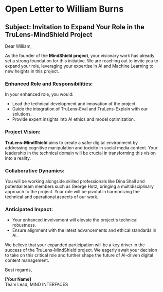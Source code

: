 # Open Letter to William Burns

## Subject: Invitation to Expand Your Role in the TruLens-MindShield Project

Dear William,

As the founder of the **MindShield project**, your visionary work has already set a strong foundation for this initiative. We are reaching out to invite you to expand your role, leveraging your expertise in AI and Machine Learning to new heights in this project.

### Enhanced Role and Responsibilities:

In your enhanced role, you would:

- Lead the technical development and innovation of the project.
- Guide the integration of TruLens-Eval and TruLens-Explain with our solutions.
- Provide expert insights into AI ethics and model optimization.

### Project Vision:

**TruLens-MindShield** aims to create a safer digital environment by addressing cognitive manipulation and toxicity in social media content. Your leadership in the technical domain will be crucial in transforming this vision into a reality.

### Collaborative Dynamics:

You will be working alongside skilled professionals like Dina Shall and potential team members such as George Hotz, bringing a multidisciplinary approach to the project. Your role will be pivotal in harmonizing the technical and operational aspects of our work.

### Anticipated Impact:

- Your enhanced involvement will elevate the project's technical robustness.
- Ensure alignment with the latest advancements and ethical standards in AI.

We believe that your expanded participation will be a key driver in the success of the TruLens-MindShield project. We eagerly await your decision to take on this critical role and further shape the future of AI-driven digital content management.

Best regards,

**\[Your Name\]**  
Team Lead, MIND INTERFACES

